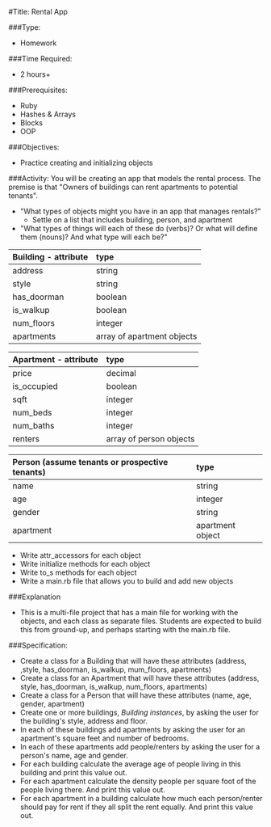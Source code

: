 #Title: Rental App

###Type:
- Homework

###Time Required: 
- 2 hours+

###Prerequisites:
- Ruby
- Hashes & Arrays
- Blocks
- OOP

###Objectives:
- Practice creating and initializing objects

###Activity:
You will be creating an app that models the rental process. The premise is that "Owners of buildings can rent apartments to potential tenants".

* "What types of objects might you have in an app that manages rentals?"
  * Settle on a list that includes building, person, and apartment
* "What types of things will each of these do (verbs)? Or what will define them (nouns)? And what type will each be?"

|Building - attribute|type|
|:----------|:-----------|
|address|string|
|style|string|
|has_doorman|boolean|
|is_walkup|boolean|
|num_floors|integer|
|apartments|array of apartment objects|

|Apartment - attribute|type|
|:----------|:-----------|
|price|decimal|
|is_occupied|boolean|
|sqft|integer|
|num_beds|integer|
|num_baths|integer|
|renters|array of person objects|

|Person (assume tenants or prospective tenants)|type|
|:----------|:-----------|
|name|string|
|age|integer|
|gender|string|
|apartment|apartment object|

* Write attr_accessors for each object
* Write initialize methods for each object
* Write to_s methods for each object
* Write a main.rb file that allows you to build and add new objects

###Explanation
- This is a multi-file project that has a main file for working with
  the objects, and each class as separate files.  Students are
  expected to build this from ground-up, and perhaps starting with the
  main.rb file.

###Specification:
- Create a class for a Building that will have these attributes
  (address, ,style, has_doorman, is_walkup, mum_floors, apartments)
- Create a class for an Apartment that will have these attributes (address, style, has_doorman, is_walkup, num_floors, apartments)
- Create a class for a Person that will have these attributes (name,
  age, gender, apartment)
- Create one or more buildings, *Building instances*, by asking the user for the building's style,
  address and floor.
- In each of these buildings add apartments by asking the user for an
  apartment's square feet and number of bedrooms.
- In each of these apartments add people/renters by asking the user
  for a person's name, age and gender.
- For each building calculate the average age of people living in this
  building and print this value out.
- For each apartment calculate the density people per square foot  of the people living
  there. And print this value out.
- For each apartment in a building calculate how much each
  person/renter should pay for rent if they all split the rent
  equally. And print this value out.




